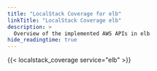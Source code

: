 ```yaml
---
title: "LocalStack Coverage for elb"
linkTitle: "LocalStack Coverage elb"
description: >
  Overview of the implemented AWS APIs in elb
hide_readingtime: true
---
```


{{< localstack_coverage service="elb" >}}

